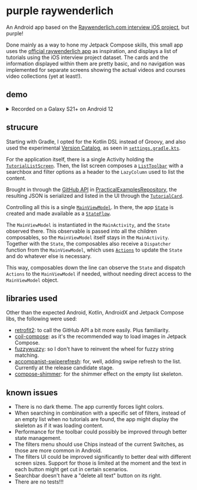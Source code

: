 # purple raywenderlich
An Android app based on the [Raywenderlich.com interview iOS project](https://github.com/raywenderlich/ios-interview/tree/master/Practical%20Example), but purple! 

Done mainly as a way to hone my Jetpack Compose skills, this small app uses the [official raywenderlich app](https://play.google.com/store/apps/details?id=com.razeware.emitron) as inspiration, and displays a list of tutorials using the iOS interview project dataset. The cards and the information displayed within them are pretty basic, and no navigation was implemented for separate screens showing the actual videos and courses video collections (yet at least!).

## demo

<details>
  <summary>Recorded on a Galaxy S21+ on Android 12</summary>

https://user-images.githubusercontent.com/29930410/149681830-abdeb34d-68c3-4b1c-a6df-d6e1362137c5.mp4

</details>

## strucure

Starting with Gradle, I opted for the Kotlin DSL instead of Groovy, and also used the experimental [Version Catalog](https://docs.gradle.org/current/userguide/platforms.html), as seen in [`settings.gradle.kts`](https://github.com/gabrielbunselmeyer/raywenderlich-compose/blob/main/settings.gradle.kts).

For the application itself, there is a single Activity holding the [`TutorialListScreen`](https://github.com/gabrielbunselmeyer/raywenderlich-compose/blob/main/app/src/main/java/com/gabrielbunselmeyer/raywenderlichcomposeviewer/ui/tutorialfeed/TutorialListScreen.kt). Then, the list screen composes a [`ListToolbar`](https://github.com/gabrielbunselmeyer/raywenderlich-compose/blob/main/app/src/main/java/com/gabrielbunselmeyer/raywenderlichcomposeviewer/ui/tutorialfeed/ListToolbar.kt) with a searchbox and filter options as a header to the `LazyColumn` used to list the content.

Brought in through the [GitHub API](https://docs.github.com/en/rest) in [PracticalExamplesRepository](https://github.com/gabrielbunselmeyer/raywenderlich-compose/blob/main/app/src/main/java/com/gabrielbunselmeyer/raywenderlichcomposeviewer/data/PracticalExamplesRepository.kt), the resulting JSON is serialized and listed in the UI through the [`TutorialCard`](https://github.com/gabrielbunselmeyer/raywenderlich-compose/blob/main/app/src/main/java/com/gabrielbunselmeyer/raywenderlichcomposeviewer/ui/tutorialfeed/TutorialCard.kt).

Controlling all this is a single [`MainViewModel`](https://github.com/gabrielbunselmeyer/raywenderlich-compose/blob/main/app/src/main/java/com/gabrielbunselmeyer/raywenderlichcomposeviewer/ui/MainViewModel.kt). In there, the app [`State`](https://github.com/gabrielbunselmeyer/raywenderlich-compose/blob/main/app/src/main/java/com/gabrielbunselmeyer/raywenderlichcomposeviewer/ui/State.kt) is created and made available as a [`StateFlow`](https://developer.android.com/kotlin/flow/stateflow-and-sharedflow).

The `MainViewModel` is instantiated in the `MainActivity`, and the `State` observed there. This observable is passed into all the children composables, so the `MainViewModel` itself stays in the `MainActivity`. Together with the `State`, the composables also receive a `Dispatcher` function from the `MainViewModel`, which uses [`Actions`](https://github.com/gabrielbunselmeyer/raywenderlich-compose/blob/main/app/src/main/java/com/gabrielbunselmeyer/raywenderlichcomposeviewer/ui/model/Action.kt) to update the `State` and do whatever else is necessary.

This way, composables down the line can observe the `State` and dispatch `Actions` to the `MainViewModel` if needed, without needing direct access to the `MainViewModel` object.

## libraries used
Other than the expected Android, Kotlin, AndroidX and Jetpack Compose libs, the following were used:
- [retrofit2](https://square.github.io/retrofit/): to call the GitHub API a bit more easily. Plus familiarity.
- [coil-compose](https://coil-kt.github.io/coil/compose/): as it's the recommended way to load images in Jetpack Compose.
- [fuzzywuzzy](https://github.com/willowtreeapps/fuzzywuzzy-kotlin): so I don't have to reinvent the wheel for fuzzy string matching.
- [accompanist-swiperefresh](https://github.com/google/accompanist/tree/main/swiperefresh): for, well, adding swipe refresh to the list. Currently at the release candidate stage.
- [compose-shimmer](https://github.com/kazemihabib/compose-shimmer): for the shimmer effect on the empty list skeleton.

## known issues
- There is no dark theme. The app currently forces light colors.
- When searching in combination with a specific set of filters, instead of an empty list when no tutorials are found, the app might display the skeleton as if it was loading content.
- Performance for the toolbar could possibly be improved through better state management.
- The filters menu should use Chips instead of the current Switches, as those are more common in Android. 
- The filters UI could be improved significantly to better deal with different screen sizes. Support for those is limited at the moment and the text in each button might get cut in certain scenarios.
- Searchbar doesn't have a "delete all text" button on its right.
- There are no tests!!!
